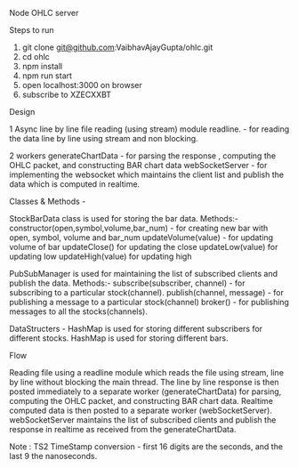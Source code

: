 Node OHLC server

Steps to run

1. git clone git@github.com:VaibhavAjayGupta/ohlc.git
2. cd ohlc
3. npm install
4. npm run start
5. open localhost:3000 on browser
6. subscribe to XZECXXBT


Design

 1 Async line by line file reading (using stream) module readline. - for reading the data line by line using stream and non blocking.

 2 workers 
  generateChartData - for parsing the response , computing the OHLC packet, and constructing BAR chart data
  webSocketServer - for implementing the websocket which maintains the client list and publish the data which is computed in realtime.
  
Classes & Methods - 

 StockBarData class is used for storing the bar data.
  Methods:- 
   constructor(open,symbol,volume,bar_num) - for creating new bar with open, symbol, volume and bar_num
   updateVolume(value) - for updating volume of bar
   updateClose() for updating the close
   updateLow(value) for updating low
   updateHigh(value) for updating high

 PubSubManager is used for maintaining the list of subscribed clients and publish the data. 
  Methods:- 
   subscribe(subscriber, channel) - for subscribing to a particular stock(channel).
   publish(channel, message) - for publishing a message to a particular stock(channel)
   broker() - for publishing messages to all the stocks(channels).
	

DataStructers -
 HashMap is used for storing different subscribers for different stocks.
 HashMap is used for storing different bars.
 
Flow

 Reading file using a readline module which reads the file using stream, line by line without blocking the main thread.
 The line by line response is then posted immediately to a separate worker (generateChartData) for parsing, computing the OHLC packet, and constructing BAR chart data. 
 Realtime computed data is then posted to a separate worker (webSocketServer).
 webSocketServer maintains the list of subscribed clients and publish the response in realtime as received from the generateChartData.

Note : TS2 TimeStamp conversion - first 16 digits are the seconds, and the last 9 the nanoseconds.